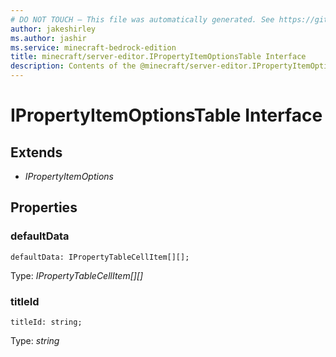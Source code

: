 ```yaml
---
# DO NOT TOUCH — This file was automatically generated. See https://github.com/mojang/minecraftapidocsgenerator to modify descriptions, examples, etc.
author: jakeshirley
ms.author: jashir
ms.service: minecraft-bedrock-edition
title: minecraft/server-editor.IPropertyItemOptionsTable Interface
description: Contents of the @minecraft/server-editor.IPropertyItemOptionsTable class.
---
```

# IPropertyItemOptionsTable Interface

## Extends
- *IPropertyItemOptions*

## Properties

### **defaultData**
`defaultData: IPropertyTableCellItem[][];`

Type: *IPropertyTableCellItem[][]*

### **titleId**
`titleId: string;`

Type: *string*
